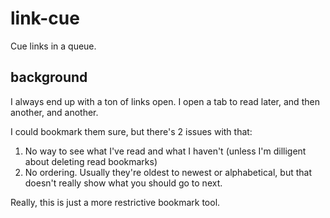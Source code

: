# link-cue

Cue links in a queue.

## background
I always end up with a ton of links open. I open a tab to read later, and then another, and another.

I could bookmark them sure, but there's 2 issues with that:
1. No way to see what I've read and what I haven't (unless I'm dilligent about deleting read bookmarks)
2. No ordering. Usually they're oldest to newest or alphabetical, but that doesn't really show what you should go to next.

Really, this is just a more restrictive bookmark tool.